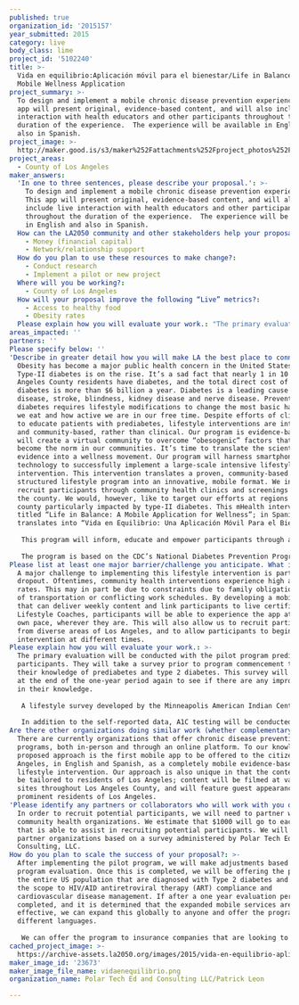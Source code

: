 ```yaml
---
published: true
organization_id: '2015157'
year_submitted: 2015
category: live
body_class: lime
project_id: '5102240'
title: >-
  Vida en equilibrio:Aplicación móvil para el bienestar/Life in Balance: A
  Mobile Wellness Application
project_summary: >-
  To design and implement a mobile chronic disease prevention experience.  This
  app will present original, evidence-based content, and will also include live
  interaction with health educators and other participants throughout the
  duration of the experience.  The experience will be available in English and
  also in Spanish.
project_image: >-
  http://maker.good.is/s3/maker%252Fattachments%252Fproject_photos%252Fimages%252F23673%252Fdisplay%252Fvidaenequilibrio.png=c570x385
project_areas:
  - County of Los Angeles
maker_answers:
  'In one to three sentences, please describe your proposal.': >-
    To design and implement a mobile chronic disease prevention experience. 
    This app will present original, evidence-based content, and will also
    include live interaction with health educators and other participants
    throughout the duration of the experience.  The experience will be available
    in English and also in Spanish.
  How can the LA2050 community and other stakeholders help your proposal succeed?:
    - Money (financial capital)
    - Network/relationship support
  How do you plan to use these resources to make change?:
    - Conduct research
    - Implement a pilot or new project
  Where will you be working?:
    - County of Los Angeles
  How will your proposal improve the following “Live” metrics?:
    - Access to healthy food
    - Obesity rates
  Please explain how you will evaluate your work.: "The primary evaluation will be conducted with the pilot program prediabetes participants. \_They will take a survey prior to program commencement to test their knowledge of prediabetes and type 2 diabetes. \_This survey will be redone at the end of the one-year period again to see if there are any improvements in their knowledge. \r\n\r\nA lifestyle survey developed by the Minneapolis American Indian Center (Minneapolis American Indian Center, 2004) will be administered at three, six, nine and twelve month intervals to check on the participants’ progress with the mobile DPP program. \r\n\r\nIn addition to the self-reported data, A1C testing will be conducted at baseline and at the same intervals as when the surveys are administered and will be done by staff working at the DPP partners. The A1C testing will determine if the program participants are successfully able to use the mobile DPP platform to reduce their risk."
areas_impacted: ''
partners: ''
Please specify below: ''
'Describe in greater detail how you will make LA the best place to connect:': >-
  Obesity has become a major public health concern in the United States, and
  Type-II diabetes is on the rise. It’s a sad fact that nearly 1 in 10 Los
  Angeles County residents have diabetes, and the total direct cost of treating
  diabetes is more than $6 billion a year. Diabetes is a leading cause of heart
  disease, stroke, blindness, kidney disease and nerve disease. Preventing
  diabetes requires lifestyle modifications to change the most basic habits-how
  we eat and how active we are in our free time. Despite efforts of clinicians
  to educate patients with prediabetes, lifestyle interventions are intensive
  and community-based, rather than clinical. Our program is evidence-based, and
  will create a virtual community to overcome “obesogenic” factors that have
  become the norm in our communities. It’s time to translate the scientific
  evidence into a wellness movement. Our program will harness smartphone
  technology to successfully implement a large-scale intensive lifestyle
  intervention. This intervention translates a proven, community-based
  structured lifestyle program into an innovative, mobile format. We intend to
  recruit participants through community health clinics and screenings across
  the county. We would, however, like to target our efforts at regions of the
  county particularly impacted by type-II diabetes. This mHealth intervention is
  titled “Life in Balance: A Mobile Application for Wellness”; in Spanish, this
  translates into “Vida en Equilibrio: Una Aplicación Móvil Para el Bienestar”.
   
   This program will inform, educate and empower participants through a convenient smartphone app.
   
   The program is based on the CDC’s National Diabetes Prevention Program curriculum, and it will be tailored to adults living in Los Angeles. In order to maximize the potential of our mobile program, the intervention will be available in two formats: English and Spanish. This will enable us to reach a wider audience of adults who may benefit from the program. Los Angeles residents who complete this mobile intervention will experience a 12-month intensive lifestyle intervention. The main objectives are modest weight loss of 5-7% and increased physical activity. The app will include many features that connect participants to the world around them. Each participant will receive a Bluetooth scale that will link directly to the app to record weekly weight, and a smartphone pedometer will assist in recording physical activity.
Please list at least one major barrier/challenge you anticipate. What is your strategy for overcoming these obstacles?: >-
  A major challenge to implementing this lifestyle intervention is participant
  dropout. Oftentimes, community health interventions experience high attrition
  rates. This may in part be due to constraints due to family obligations, lack
  of transportation or conflicting work schedules. By developing a mobile app
  that can deliver weekly content and link participants to live certified
  Lifestyle Coaches, participants will be able to experience the app at their
  own pace, wherever they are. This will also allow us to recruit participants
  from diverse areas of Los Angeles, and to allow participants to begin the
  intervention at different times.
Please explain how you will evaluate your work.: >-
  The primary evaluation will be conducted with the pilot program prediabetes
  participants. They will take a survey prior to program commencement to test
  their knowledge of prediabetes and type 2 diabetes. This survey will be redone
  at the end of the one-year period again to see if there are any improvements
  in their knowledge. 
   
   A lifestyle survey developed by the Minneapolis American Indian Center (Minneapolis American Indian Center, 2004) will be administered at three, six, nine and twelve month intervals to check on the participants’ progress with the mobile DPP program. 
   
   In addition to the self-reported data, A1C testing will be conducted at baseline and at the same intervals as when the surveys are administered and will be done by staff working at the DPP partners. The A1C testing will determine if the program participants are successfully able to use the mobile DPP platform to reduce their risk.
Are there other organizations doing similar work (whether complementary or competitive)? What is unique about your proposed approach?: >-
  There are currently organizations that offer chronic disease prevention
  programs, both in-person and through an online platform. To our knowledge, our
  proposed approach is the first mobile app to be offered to the citizens of Los
  Angeles, in English and Spanish, as a completely mobile evidence-based
  lifestyle intervention. Our approach is also unique in that the content will
  be tailored to residents of Los Angeles; content will be filmed at various
  sites throughout Los Angeles County, and will feature guest appearances by
  prominent residents of Los Angeles.
'Please identify any partners or collaborators who will work with you on this project. How much of the $100,000 grant award will each partner receive?': >-
  In order to recruit potential participants, we will need to partner with
  community health organizations. We estimate that $1000 will go to each partner
  that is able to assist in recruiting potential participants. We will identify
  partner organizations based on a survey administered by Polar Tech Ed and
  Consulting, LLC.
How do you plan to scale the success of your proposal?: >-
  After implementing the pilot program, we will make adjustments based on the
  program evaluation. Once this is completed, we will be offering the program to
  the entire US population that are diagnosed with Type 2 diabetes and expanding
  the scope to HIV/AID antiretroviral therapy (ART) compliance and
  cardiovascular disease management. If after a one year evaluation period is
  completed, and it is determined that the expanded mobile services are
  effective, we can expand this globally to anyone and offer the program in
  different languages.
   
   We can offer the program to insurance companies that are looking to add diabetes prevention efforts to their wellness program as well.
cached_project_image: >-
  https://archive-assets.la2050.org/images/2015/vida-en-equilibrio-aplicación-móvil-para-el-bienestar-life-in-balance-a-mobile-wellness-application/maker.good.is/s3/maker%252Fattachments%252Fproject_photos%252Fimages%252F23673%252Fdisplay%252Fvidaenequilibrio.png=c570x385.png
maker_image_id: '23673'
maker_image_file_name: vidaenequilibrio.png
organization_name: Polar Tech Ed and Consulting LLC/Patrick Leon

---
```

